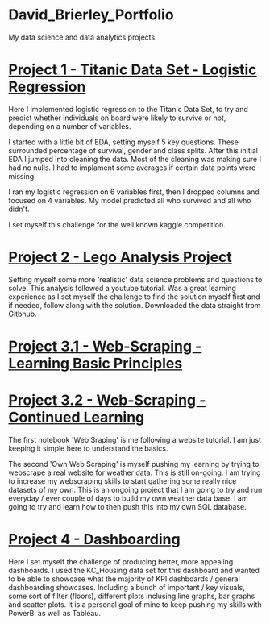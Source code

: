 # David_Brierley_Portfolio
My data science and data analytics projects. 



# [Project 1 - Titanic Data Set - Logistic Regression](https://github.com/Brierley77/Titanic-Data-Set/blob/main/Titanic%20Submission%20.ipynb)
Here I implemented logistic regression to the Titanic Data Set, to try and predict whether individuals on board were likely to survive or not, depending on a number of variables. 

I started with a little bit of EDA, setting myself 5 key questions. These surrounded percentage of survival, gender and class splits. 
After this initial EDA I jumped into cleaning the data. Most of the cleaning was making sure I had no nulls. I had to implament some averages if certain data points were missing. 

I ran my logistic regression on 6 variables first, then I dropped columns and focused on 4 variables. 
My model predicted all who survived and all who didn't.

I set myself this challenge for the well known kaggle competition.

# [Project 2 - Lego Analysis Project](https://github.com/Brierley77/Lego_Analysis_Project/blob/main/Lego%20Analysis%20Project%20.ipynb)
Setting myself some more 'realistic' data science problems and questions to solve. This analysis followed a youtube tutorial. Was a great learning experience as I set myself the challenge to find the solution myself first and if needed, follow along with the solution. Downloaded the data straight from Gitbhub.

# [Project 3.1 - Web-Scraping - Learning Basic Principles](https://github.com/Brierley77/Web_Scraping/blob/main/Web%20Scraping%20.ipynb)
# [Project 3.2 - Web-Scraping - Continued Learning](https://github.com/Brierley77/Web_Scraping/blob/main/Web%20Scraping%20.ipynb)
The first notebook 'Web Sraping' is me following a website tutorial. I am just keeping it simple here to understand the basics.

The second 'Own Web Scraping' is myself pushing my learning by trying to webscrape a real website for weather data. This is still on-going. I am trying to increase my webscraping skills to start gathering some really nice datasets of my own. This is an ongoing project that I am going to try and run everyday / ever couple of days to build my own weather data base. I am going to try and learn how to then push this into my own SQL database.

# [Project 4 - Dashboarding](https://github.com/Brierley77/PowerBi-Dashboarding/blob/main/House%20Data%20Dashboard.pdf)
Here I set myself the challenge of producing better, more appealing dashboards. I used the KC_Housing data set for this dashboard and wanted to be able to showcase what the majority of KPI dashboards / general dashboarding showcases. Including a bunch of important / key visuals, some sort of filter (floors), different plots inclusing line graphs, bar graphs and scatter plots. It is a personal goal of mine to keep pushing my skills with PowerBi as well as Tableau.
